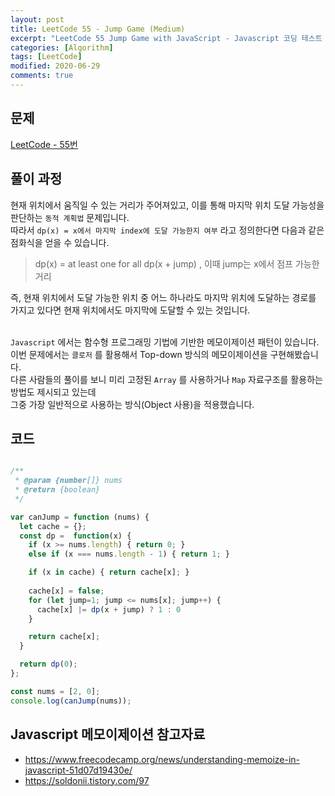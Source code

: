 ```yaml
---
layout: post
title: LeetCode 55 - Jump Game (Medium)
excerpt: "LeetCode 55 Jump Game with JavaScript - Javascript 코딩 테스트 대비"
categories: [Algorithm]
tags: [LeetCode]
modified: 2020-06-29
comments: true
---
```


## 문제
[LeetCode - 55번](https://leetcode.com/problems/jump-game/)

## 풀이 과정
현재 위치에서 움직일 수 있는 거리가 주어져있고, 이를 통해 마지막 위치 도달 가능성을 판단하는 `동적 계획법` 문제입니다. <br>
따라서 `dp(x) = x에서 마지막 index에 도달 가능한지 여부` 라고 정의한다면 다음과 같은 점화식을 얻을 수 있습니다. <br>

> dp(x) = at least one for all dp(x + jump) , 이때 jump는 x에서 점프 가능한 거리

즉, 현재 위치에서 도달 가능한 위치 중 어느 하나라도 마지막 위치에 도달하는 경로를 가지고 있다면 현재 위치에서도 마지막에 도달할 수 있는 것입니다. <br><br>

`Javascript` 에서는 함수형 프로그래밍 기법에 기반한 메모이제이션 패턴이 있습니다. <br>
이번 문제에서는 `클로저` 를 활용해서 Top-down 방식의 메모이제이션을 구현해봤습니다. <br>
다른 사람들의 풀이를 보니 미리 고정된 `Array` 를 사용하거나 `Map` 자료구조를 활용하는 방법도 제시되고 있는데 <br>
그중 가장 일반적으로 사용하는 방식(Object 사용)을 적용했습니다. <br>

## 코드

~~~ javascript

/**
 * @param {number[]} nums
 * @return {boolean}
 */

var canJump = function (nums) {
  let cache = {};
  const dp =  function(x) {
    if (x >= nums.length) { return 0; }
    else if (x === nums.length - 1) { return 1; }

    if (x in cache) { return cache[x]; }
    
    cache[x] = false;
    for (let jump=1; jump <= nums[x]; jump++) {
      cache[x] |= dp(x + jump) ? 1 : 0
    }

    return cache[x];
  }

  return dp(0);
};

const nums = [2, 0];
console.log(canJump(nums));

~~~

## Javascript 메모이제이션 참고자료
* https://www.freecodecamp.org/news/understanding-memoize-in-javascript-51d07d19430e/
* https://soldonii.tistory.com/97
